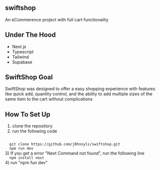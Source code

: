 ## swiftshop
An eCommerence project with full cart functionailty

## Under The Hood
<ul>
  <li>Next.js</li>
  <li>Typescript</li>
  <li>Tailwind</li>
  <li>Supabase</li>
</ul>

## SwiftShop Goal 
SwiftShop was designed to offer a easy shopping experience with features like quick add, quantity control, and the ability to add multiple sizes of the same item to the cart without complications

## How To Set Up
1) clone the repository
2) run the following code 
<code>
  git clone https://github.com/j0hnnyli/swiftshop.git
  npm run dev
</code>
3) If you get a error "Next Command not found", run the following line
<code>
  npm install next
</code>
4) run "npm fun dev" 

